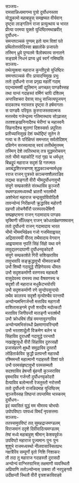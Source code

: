सञ्जयः-  
रामसान्निध्यमागम्य पुत्रो दुर्योधनस्तव  
योद्धुकामो महाबाहुस् समहृष्यत वीर्यवान्  
दृष्ट्वा लाङ्गलिनं राजा प्रत्युत्थाय च भारत  
प्रीत्या परमया युक्तो युधिष्ठिरमथाब्रवीत्  
दुर्योधनः-  
समन्तपञ्चकं पुण्यम् इतो याम विशां पते  
प्रथितोत्तरवेदिस्सा ब्रह्मलोके प्रजापतेः  
तस्मिन् ध्रुवे पुण्यतमे त्रैलोक्यस्य सनातने  
सङ्ग्रामे निधनं प्राप्य ध्रुवं स्वर्गं गमिष्यसि  
सञ्जयः-  
तथेत्युक्त्वा महाराज कुन्तीपुत्रो युधिष्ठिरः  
समन्तपञ्चकं वीरः प्रायादभिमुखः प्रभुः  
ततो दुर्योधनो राजा प्रगृह्य महतीं गदाम्  
पद्भ्याममर्षी द्युतिमान् अगच्छत् पाण्डवैस्सह  
तथा यान्तं गदाहस्तं वर्मिणं चापि दंशितम्  
अन्तरिक्षचरा देवास् साधु साध्वित्यपूजयन्  
वादकाश्च नरास्तत्र दृष्ट्वा ते हर्षमागताः  
स पाण्डवैः परिवृतः कुरुराजस्तवात्मजः  
मत्तस्येव गजेन्द्रस्य गतिमास्थाय सोऽव्रजत्  
ततश्शङ्खनिनादैश्च भेरीणां च महास्वनैः  
सिंहनादैश्च शूराणां दिशस्सर्वाः प्रपूरिताः  
प्रतीच्याभिसुखं देशं यथोद्दिष्टं सुतेन ते  
गत्वा च तैः परिक्षिप्तं समन्तात् सर्वतोदिशम्  
दक्षिणेन सरस्वत्यास् स्वयं तत्तीर्थमुत्तमम्  
तस्मिन् देशे त्वतिरथास् तत्र युद्धमरोचयन्  
ततो भीमो महाकोटिं गदां गृह्य च धर्मधृत्  
बिभ्रद्रूपं महाराज सदृशं हि गरुत्मतः  
अवबद्धशिरस्त्राणश् शुद्धकाञ्चनवर्मधृक्  
रराज राजन् पुत्रस्ते काञ्चनश्शैलराडिव  
तद्यथा सङ्गतौ वीरौ भीमदुर्योधनावुभौ  
संयुगे सम्प्रकाशेते संरब्धाविव कुञ्जरौ  
रथमण्डलमध्यस्थौ भ्रातरौ भरतर्षभौ  
अशोभेतां महाराज चन्द्रसूर्याविवोदितौ  
तावन्योन्यं निरीक्षन्तौ क्रुद्धाविव महोरगौ  
दहन्तौ लोचनैर्वीरौ परस्परवधैषिणौ  
सम्प्रहृष्टमना राजन् गदामादाय पाण्डवः  
सृक्विणी सँल्लिहन् राजन् क्रोधताम्रेक्षणश्श्वसन्  
ततो दुर्योधनो राजन् गदामादाय भारत  
भीमो भीममभिप्रेक्ष्य गजो गजमिवाह्वयत्  
अद्रिसारमयीं वीरस् तथैवादाय वेगवान्  
आह्वयामास नृपतिं सिंहं सिंहो यथा वने  
तावुद्यतगदापाणी दुर्योधनवृकोदरौ  
संयुगे सम्प्रकाशेते गिरी सशिखराविव  
तावुभावपि सङ्क्रुद्धावुभौ भीमपराक्रमौ  
उभौ शिष्यौ गदायुद्धे रौहिणेयस्य धीमतः  
उभौ सदृशकर्माणौ वरुणस्य महाबलौ  
वासुदेवस्य रामस्य तथा वैश्रवणस्य च  
सदृशौ तौ महाराज मधुकैटभयोरपि  
उभौ सदृशकर्माणौ रणे सुन्दोपसुन्दयोः  
तथैव कालस्य सदृशौ मृत्योश्चैव परन्तपौ  
अन्योन्यमभिगर्जन्तौ मत्ताविव महागजौ  
वाशितासङ्गमे दृप्तौ शरदीव मदोत्कटौ  
मत्ताविव जिगीपन्तौ मातङ्गौ भरतर्षभौ  
उभौ क्रोधविषं तीव्रं वमन्तावुरगाविव  
अन्योन्यमभिसंरब्धौ प्रेक्षमाणावरिन्दमौ  
उभौ भरतशार्दूलौ विक्रमेण बलेन च  
सिंहाविव दुराधर्षौ गदायुद्धे परन्तपौ  
नखदंष्ट्रायुधौ वीरौ सिंहाविव दुरुत्सहौ  
प्रजासंहरणे क्षुब्धौ समुद्राविव दुस्तरौ  
लोहितार्कविव क्रुद्धौ प्रतपन्तौ महारथौ  
रश्मिमन्तौ महात्मानौ गदाहस्तौ विशां पते  
उभौ परमसंहृष्टावुभौ परमसम्मतौ  
सदश्वाविव हेषन्तौ बृंहन्तौ कुञ्जराविव  
वृषभाविव गर्जन्तौ दुर्योधनवृकोदरौ  
दैत्याविव बलोन्मत्तौ रेजतुस्तौ नरोत्तमौ  
ततो दुर्योधनो राजन्निदमाह युधिष्ठिरम्  
सृञ्जयैस्सह तिष्ठन्तं तपन्तमिव भास्करम्  
दुर्योधनः-  
इदं व्यवसितं युद्धं मम भीमस्य चोभयोः  
उपोपविष्टाः पश्यध्वं विमर्दं नृपसत्तमाः  
सञ्जयः-  
ततस्समुपविष्टं तत् सुमहद्राजमण्डलम्  
विराजमानं ददृशे दिवीवादित्यमण्डलम्  
तेषां मध्ये महाबाहुश् श्रीमान् केशवपूर्वजः  
उपविष्टो महाराज पूज्यमानः पुनः पुनः  
शुशुभे राजमध्यस्थो नीलवासास्सितप्रभः  
नक्षत्रैरिव सम्पूर्णो वृतो निशि निशाकरः  
तौ तदा तु महाराज गदाहस्तौ दुरासदौ  
अन्योन्यं वाग्भिरुग्राभिस् तक्षमाणौ व्यवस्थितौ  
अप्रियाणि ततोऽन्योन्यस् उक्त्वा तौ नरपुङ्गवौ  
उदीक्षन्तौ स्थितौ वीरौ वृत्रशक्राविवाहवे  
